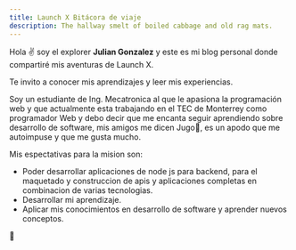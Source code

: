 ```yaml
---
title: Launch X Bitácora de viaje
description: The hallway smelt of boiled cabbage and old rag mats.
---
```


Hola ✌️  soy el explorer **Julian Gonzalez** y este es mi blog personal donde compartiré mis aventuras de Launch X.

Te invito a conocer mis aprendizajes y leer mis experiencias.

Soy un estudiante de Ing. Mecatronica al que le apasiona la programación web y que actualmente esta trabajando en el TEC de Monterrey como programador Web y debo decir que me encanta seguir aprendiendo sobre desarrollo de software, mis amigos me dicen Jugo🧃, es un apodo que me autoimpuse y que me gusta mucho.

Mis espectativas para la mision son:
  - Poder desarrollar aplicaciones de node js para backend, para el maquetado y construccion de apis y aplicaciones completas en combinacion de varias tecnologias.
  - Desarrollar mi aprendizaje.
  - Aplicar mis conocimientos en desarrollo de software y aprender nuevos conceptos.

🚀
